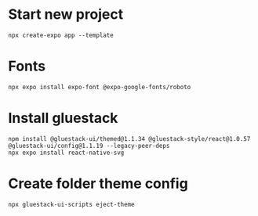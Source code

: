 # Start new project 
    npx create-expo app --template

# Fonts
    npx expo install expo-font @expo-google-fonts/roboto

# Install gluestack
    npm install @gluestack-ui/themed@1.1.34 @gluestack-style/react@1.0.57 @gluestack-ui/config@1.1.19 --legacy-peer-deps
    npx expo install react-native-svg

# Create folder theme config
    npx gluestack-ui-scripts eject-theme